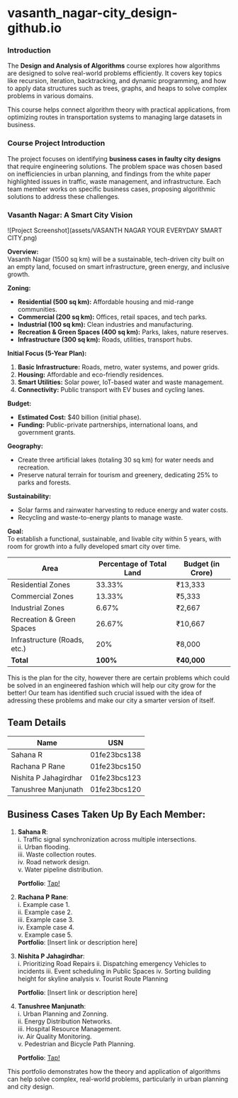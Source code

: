 # vasanth_nagar-city_design-github.io
### Introduction

The **Design and Analysis of Algorithms** course explores how algorithms are designed to solve real-world problems efficiently. It covers key topics like recursion, iteration, backtracking, and dynamic programming, and how to apply data structures such as trees, graphs, and heaps to solve complex problems in various domains.

This course helps connect algorithm theory with practical applications, from optimizing routes in transportation systems to managing large datasets in business.

### Course Project Introduction

The project focuses on identifying **business cases in faulty city designs** that require engineering solutions. The problem space was chosen based on inefficiencies in urban planning, and findings from the white paper highlighted issues in traffic, waste management, and infrastructure. Each team member works on specific business cases, proposing algorithmic solutions to address these challenges.



### **Vasanth Nagar: A Smart City Vision**  

![Project Screenshot](assets/VASANTH NAGAR YOUR EVERYDAY SMART CITY.png)

**Overview:**  
Vasanth Nagar (1500 sq km) will be a sustainable, tech-driven city built on an empty land, focused on smart infrastructure, green energy, and inclusive growth.  

**Zoning:**  
- **Residential (500 sq km):** Affordable housing and mid-range communities.  
- **Commercial (200 sq km):** Offices, retail spaces, and tech parks.  
- **Industrial (100 sq km):** Clean industries and manufacturing.  
- **Recreation & Green Spaces (400 sq km):** Parks, lakes, nature reserves.  
- **Infrastructure (300 sq km):** Roads, utilities, transport hubs.  

**Initial Focus (5-Year Plan):**  
1. **Basic Infrastructure:** Roads, metro, water systems, and power grids.  
2. **Housing:** Affordable and eco-friendly residences.  
3. **Smart Utilities:** Solar power, IoT-based water and waste management.  
4. **Connectivity:** Public transport with EV buses and cycling lanes.  

**Budget:**  
- **Estimated Cost:** $40 billion (initial phase).  
- **Funding:** Public-private partnerships, international loans, and government grants.  

**Geography:**  
- Create three artificial lakes (totaling 30 sq km) for water needs and recreation.  
- Preserve natural terrain for tourism and greenery, dedicating 25% to parks and forests.  

**Sustainability:**  
- Solar farms and rainwater harvesting to reduce energy and water costs.  
- Recycling and waste-to-energy plants to manage waste.  

**Goal:**  
To establish a functional, sustainable, and livable city within 5 years, with room for growth into a fully developed smart city over time.  


| Area                        | Percentage of Total Land | Budget (in Crore) |
|-----------------------------|--------------------------|-------------------|
| Residential Zones            | 33.33%                   | ₹13,333           |
| Commercial Zones             | 13.33%                   | ₹5,333            |
| Industrial Zones             | 6.67%                    | ₹2,667            |
| Recreation & Green Spaces    | 26.67%                   | ₹10,667           |
| Infrastructure (Roads, etc.) | 20%                      | ₹8,000            |
| **Total**                    | **100%**                 | **₹40,000**       |


This is the plan for the city, however there are certain problems which could be solved in an engineered fashion which will help our city grow for the better!
Our team has identified such crucial issued with the idea of adressing these problems and make our city a smarter version of itself.

## Team Details

| **Name**                 | **USN**          |
|--------------------------|------------------|
| Sahana R                | 01fe23bcs138     |
| Rachana P Rane          | 01fe23bcs150     |
| Nishita P Jahagirdhar   | 01fe23bcs123     |
| Tanushree Manjunath     | 01fe23bcs120     |

## Business Cases Taken Up By Each Member:

1. **Sahana R**:  
   i.   Traffic signal synchronization across multiple intersections.  
   ii.  Urban flooding.  
   iii. Waste collection routes.  
   iv.  Road network design.  
   v.   Water pipeline distribution.
   
   **Portfolio**: [Tap!](https://sahana8866.github.io/rsahana.github.io/)


3. **Rachana P Rane**:  
   i. Example case 1.  
   ii. Example case 2.  
   iii. Example case 3.  
   iv. Example case 4.  
   v. Example case 5.  
   **Portfolio**: [Insert link or description here]

4. **Nishita P Jahagirdhar**:  
   i. Prioritizing Road Repairs
   ii. Dispatching emergency Vehicles to incidents
   iii. Event scheduling in Public Spaces
   iv. Sorting building height for skyline analysis
   v. Tourist Route Planning
   
   **Portfolio**: [Insert link or description here]

6. **Tanushree Manjunath**:  
   i. Urban Planning and Zonning.  
   ii. Energy Distribution Networks.  
   iii. Hospital Resource Management.  
   iv. Air Quality Monitoring.  
   v. Pedestrian and Bicycle Path Planning.

   **Portfolio**: [Tap!](https://01fe23bcs120.github.io/)



This portfolio demonstrates how the theory and application of algorithms can help solve complex, real-world problems, particularly in urban planning and city design.
